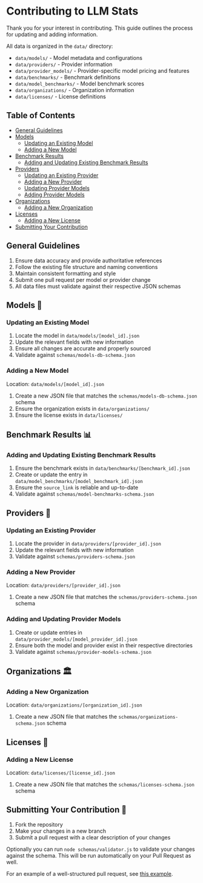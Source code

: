 # Contributing to LLM Stats

Thank you for your interest in contributing. This guide outlines the process for updating and adding information.

All data is organized in the `data/` directory:

- `data/models/` - Model metadata and configurations
- `data/providers/` - Provider information
- `data/provider_models/` - Provider-specific model pricing and features
- `data/benchmarks/` - Benchmark definitions
- `data/model_benchmarks/` - Model benchmark scores
- `data/organizations/` - Organization information
- `data/licenses/` - License definitions

## Table of Contents

- [General Guidelines](#general-guidelines)
- [Models](#models-🤖)
  - [Updating an Existing Model](#updating-an-existing-model)
  - [Adding a New Model](#adding-a-new-model)
- [Benchmark Results](#benchmark-results-📊)
  - [Adding and Updating Existing Benchmark Results](#adding-and-updating-existing-benchmark-results)
- [Providers](#providers-🏢)
  - [Updating an Existing Provider](#updating-an-existing-provider)
  - [Adding a New Provider](#adding-a-new-provider)
  - [Updating Provider Models](#updating-provider-models)
  - [Adding Provider Models](#adding-provider-models)
- [Organizations](#organizations-🏛️)
  - [Adding a New Organization](#adding-a-new-organization)
- [Licenses](#licenses-📜)
  - [Adding a New License](#adding-a-new-license)
- [Submitting Your Contribution](#submitting-your-contribution-🚀)

## General Guidelines

1. Ensure data accuracy and provide authoritative references
2. Follow the existing file structure and naming conventions
3. Maintain consistent formatting and style
4. Submit one pull request per model or provider change
5. All data files must validate against their respective JSON schemas

## Models 🤖

### Updating an Existing Model

1. Locate the model in `data/models/[model_id].json`
2. Update the relevant fields with new information
3. Ensure all changes are accurate and properly sourced
4. Validate against `schemas/models-db-schema.json`

### Adding a New Model

Location: `data/models/[model_id].json`

1. Create a new JSON file that matches the `schemas/models-db-schema.json` schema
2. Ensure the organization exists in `data/organizations/`
3. Ensure the license exists in `data/licenses/`

## Benchmark Results 📊

### Adding and Updating Existing Benchmark Results

1. Ensure the benchmark exists in `data/benchmarks/[benchmark_id].json`
2. Create or update the entry in `data/model_benchmarks/[model_benchmark_id].json`
3. Ensure the `source_link` is reliable and up-to-date
4. Validate against `schemas/model-benchmarks-schema.json`

## Providers 🏢

### Updating an Existing Provider

1. Locate the provider in `data/providers/[provider_id].json`
2. Update the relevant fields with new information
3. Validate against `schemas/providers-schema.json`

### Adding a New Provider

Location: `data/providers/[provider_id].json`

1. Create a new JSON file that matches the `schemas/providers-schema.json` schema

### Adding and Updating Provider Models

1. Create or update entries in `data/provider_models/[model_provider_id].json`
2. Ensure both the model and provider exist in their respective directories
3. Validate against `schemas/provider-models-schema.json`

## Organizations 🏛️

### Adding a New Organization

Location: `data/organizations/[organization_id].json`

1. Create a new JSON file that matches the `schemas/organizations-schema.json` schema

## Licenses 📜

### Adding a New License

Location: `data/licenses/[license_id].json`

1. Create a new JSON file that matches the `schemas/licenses-schema.json` schema

## Submitting Your Contribution 🚀

1. Fork the repository
2. Make your changes in a new branch
3. Submit a pull request with a clear description of your changes

Optionally you can run `node schemas/validator.js` to validate your changes against the schema. This will be run automatically on your Pull Request as well.

For an example of a well-structured pull request, see [this example](https://github.com/JonathanChavezTamales/llm-leaderboard/pull/1).
